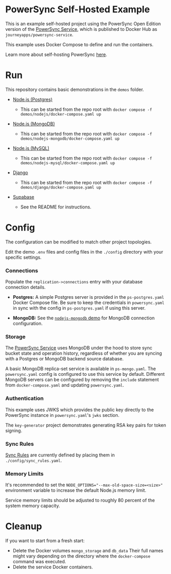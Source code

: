 # PowerSync Self-Hosted Example

This is an example self-hosted project using the PowerSync Open Edition version of the [PowerSync Service](https://github.com/powersync-ja/powersync-service), which is published to Docker Hub as `journeyapps/powersync-service`.

This example uses Docker Compose to define and run the containers.

Learn more about self-hosting PowerSync [here](https://docs.powersync.com/self-hosting/getting-started).

# Run

This repository contains basic demonstrations in the `demos` folder.

- [Node.js (Postgres)](./demos/nodejs/README.md)

  - This can be started from the repo root with `docker compose -f demos/nodejs/docker-compose.yaml up`

- [Node.js (MongoDB)](./demos/nodejs-mongodb/README.md)

  - This can be started from the repo root with `docker compose -f demos/nodejs-mongodb/docker-compose.yaml up`

- [Node.js (MySQL)](./demos/nodejs-mysql/README.md)

  - This can be started from the repo root with `docker compose -f demos/nodejs-mysql/docker-compose.yaml up`

- [Django](./demos/django/README.md)

  - This can be started from the repo root with `docker compose -f demos/django/docker-compose.yaml up`

- [Supabase](./demos/supabase/README.md)

  - See the README for instructions.

# Config

The configuration can be modified to match other project topologies.

Edit the demo `.env` files and config files in the `./config` directory with your specific settings.

### Connections

Populate the `replication->connections` entry with your database connection details.

- **Postgres:** A simple Postgres server is provided in the `ps-postgres.yaml` Docker Compose file. Be sure to keep the credentials in `powersync.yaml` in sync with the config in `ps-postgres.yaml` if using this server.

- **MongoDB:** See the [`nodejs-mongodb` demo](./demos/nodejs-mongodb/) for MongoDB connection configuration.

### Storage

The [PowerSync Service](https://github.com/powersync-ja/powersync-service) uses MongoDB under the hood to store sync bucket state and operation history, regardless of whether you are syncing with a Postgres or MongoDB backend source database.

A basic MongoDB replica-set service is available in `ps-mongo.yaml`. The `powersync.yaml` config is configured to use this service by default. Different MongoDB servers can be configured by removing the `include` statement from `docker-compose.yaml` and updating `powersync.yaml`.

### Authentication

This example uses JWKS which provides the public key directly to the PowerSync instance in `powersync.yaml`'s `jwks` section.

The `key-generator` project demonstrates generating RSA key pairs for token signing.

### Sync Rules

[Sync Rules](https://docs.powersync.com/usage/sync-rules) are currently defined by placing them in `./config/sync_rules.yaml`.

### Memory Limits

It's recommended to set the `NODE_OPTIONS="--max-old-space-size=<size>"` environment variable to increase the default Node.js memory limit.

Service memory limits should be adjusted to roughly 80 percent of the system memory capacity.

# Cleanup

If you want to start from a fresh start:

- Delete the Docker volumes `mongo_storage` and `db_data`
  Their full names might vary depending on the directory where the `docker-compose` command was executed.
- Delete the service Docker containers.
